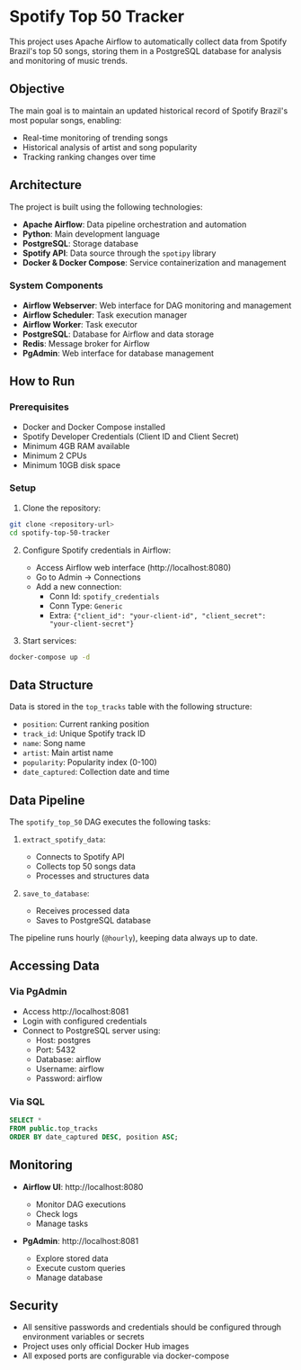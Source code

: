 # Spotify Top 50 Tracker

This project uses Apache Airflow to automatically collect data from Spotify Brazil's top 50 songs, storing them in a PostgreSQL database for analysis and monitoring of music trends.

##  Objective

The main goal is to maintain an updated historical record of Spotify Brazil's most popular songs, enabling:
- Real-time monitoring of trending songs
- Historical analysis of artist and song popularity
- Tracking ranking changes over time

##  Architecture

The project is built using the following technologies:

- **Apache Airflow**: Data pipeline orchestration and automation
- **Python**: Main development language
- **PostgreSQL**: Storage database
- **Spotify API**: Data source through the `spotipy` library
- **Docker & Docker Compose**: Service containerization and management

### System Components

- **Airflow Webserver**: Web interface for DAG monitoring and management
- **Airflow Scheduler**: Task execution manager
- **Airflow Worker**: Task executor
- **PostgreSQL**: Database for Airflow and data storage
- **Redis**: Message broker for Airflow
- **PgAdmin**: Web interface for database management

##  How to Run

### Prerequisites

- Docker and Docker Compose installed
- Spotify Developer Credentials (Client ID and Client Secret)
- Minimum 4GB RAM available
- Minimum 2 CPUs
- Minimum 10GB disk space

### Setup

1. Clone the repository:
```bash
git clone <repository-url>
cd spotify-top-50-tracker
```

2. Configure Spotify credentials in Airflow:
   - Access Airflow web interface (http://localhost:8080)
   - Go to Admin -> Connections
   - Add a new connection:
     - Conn Id: `spotify_credentials`
     - Conn Type: `Generic`
     - Extra: `{"client_id": "your-client-id", "client_secret": "your-client-secret"}`

3. Start services:
```bash
docker-compose up -d
```

##  Data Structure

Data is stored in the `top_tracks` table with the following structure:

- `position`: Current ranking position
- `track_id`: Unique Spotify track ID
- `name`: Song name
- `artist`: Main artist name
- `popularity`: Popularity index (0-100)
- `date_captured`: Collection date and time

##  Data Pipeline

The `spotify_top_50` DAG executes the following tasks:

1. `extract_spotify_data`: 
   - Connects to Spotify API
   - Collects top 50 songs data
   - Processes and structures data

2. `save_to_database`:
   - Receives processed data
   - Saves to PostgreSQL database

The pipeline runs hourly (`@hourly`), keeping data always up to date.

##  Accessing Data

### Via PgAdmin
- Access http://localhost:8081
- Login with configured credentials
- Connect to PostgreSQL server using:
  - Host: postgres
  - Port: 5432
  - Database: airflow
  - Username: airflow
  - Password: airflow

### Via SQL
```sql
SELECT *
FROM public.top_tracks
ORDER BY date_captured DESC, position ASC;
```

##  Monitoring

- **Airflow UI**: http://localhost:8080
  - Monitor DAG executions
  - Check logs
  - Manage tasks

- **PgAdmin**: http://localhost:8081
  - Explore stored data
  - Execute custom queries
  - Manage database

##  Security

- All sensitive passwords and credentials should be configured through environment variables or secrets
- Project uses only official Docker Hub images
- All exposed ports are configurable via docker-compose

